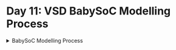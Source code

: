 # Day 11: VSD BabySoC Modelling Process

<details>
  <summary> BabySoC Modelling Process </summary>  

* We adjust the digital output value, either by increasing or decreasing it, and then feed it to the DAC model to observe the changes SoC output.

Script to install the packages.

* vsdbabysoc.v (Top-Level SoC Module)
```
   $ sudo apt install make python python3 python3-pip git iverilog gtkwave docker.io
   $ sudo chmod 666 /var/run/docker.sock
   $ cd ~
   # Install virtual environment package if not already available
   $ sudo apt install python3-venv -y
   # Create a virtual environment
   $ python3 -m venv myenv
   # Activate it virtual env
   $ source myenv/bin/activate
   # Installing the package
   $ pip install pyyaml click sandpiper-saas

```

</details>
